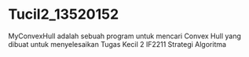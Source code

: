 # Tucil2_13520152
MyConvexHull adalah sebuah program untuk mencari Convex Hull yang dibuat untuk menyelesaikan Tugas Kecil 2 IF2211 Strategi Algoritma 
